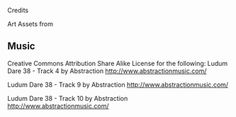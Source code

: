 Credits

Art Assets from 


Music 
-----
Creative Commons Attribution Share Alike License for the following:
Ludum Dare 38 - Track 4 by Abstraction
http://www.abstractionmusic.com/

Ludum Dare 38 - Track 9 by Abstraction
http://www.abstractionmusic.com/

Ludum Dare 38 - Track 10 by Abstraction
http://www.abstractionmusic.com/

